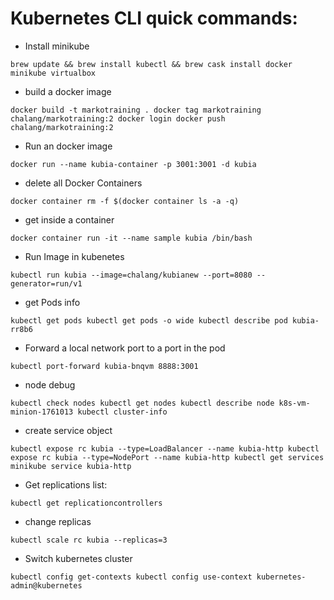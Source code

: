 # Kubernetes CLI quick commands:

* Install minikube

`
brew update && brew install kubectl && brew cask install docker minikube virtualbox
`

* build a docker image

`
docker build -t markotraining .
docker tag markotraining chalang/markotraining:2
docker login
docker push chalang/markotraining:2
`

* Run an docker image

`
docker run --name kubia-container -p 3001:3001 -d kubia
`

* delete all Docker Containers

`
docker container rm -f $(docker container ls -a -q)
`

* get inside a container

`
docker container run -it --name sample kubia /bin/bash
`

* Run Image in kubenetes

`
kubectl run kubia --image=chalang/kubianew --port=8080 --generator=run/v1
`

* get Pods info

`
kubectl get pods
kubectl get pods -o wide
kubectl describe pod kubia-rr8b6
`

* Forward a local network port to a port in the pod

`
kubectl port-forward kubia-bnqvm 8888:3001
`

* node debug

`
kubectl check nodes
kubectl get nodes
kubectl describe node k8s-vm-minion-1761013
kubectl cluster-info
`

* create service object

`
kubectl expose rc kubia --type=LoadBalancer --name kubia-http
kubectl expose rc kubia --type=NodePort --name kubia-http
kubectl get services
minikube service kubia-http
`

* Get replications list:

`
kubectl get replicationcontrollers
`

* change replicas

`
kubectl scale rc kubia --replicas=3
`

* Switch kubernetes cluster

`
kubectl config get-contexts
kubectl config use-context kubernetes-admin@kubernetes
`
